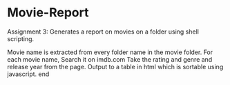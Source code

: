 # Movie-Report
Assignment 3: Generates a report on movies on a folder using shell scripting.

Movie name is extracted from every folder name in the movie folder.
For each movie name,
    Search it on imdb.com
    Take the rating and genre and release year from the page.
    Output to a table in html which is sortable using javascript.
end
    
